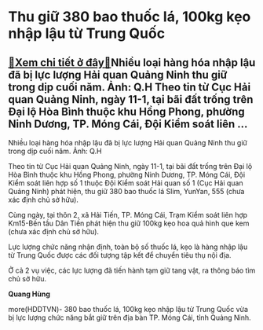 Thu giữ 380 bao thuốc lá, 100kg kẹo nhập lậu từ Trung Quốc
==========================================================

[:gift:Xem chi tiết ở đây:gift:](https://hddtvn.com/thu-giu-380-bao-thuoc-la-100kg-keo-nhap-lau-tu-trung-quoc/)Nhiều loại hàng hóa nhập lậu đã bị lực lượng Hải quan Quảng Ninh thu giữ trong dịp cuối năm. Ảnh: Q.H Theo tin từ Cục Hải quan Quảng Ninh, ngày 11-1, tại bãi đất trống trên Đại lộ Hòa Bình thuộc khu Hồng Phong, phường Ninh Dương, TP. Móng Cái, Đội Kiểm soát liên …
------------------------------------------------------------------------------------------------------------------------------------------------------------------------------------------------------------------------------------------------------------------------







 






 Nhiều loại hàng hóa nhập lậu đã bị lực lượng Hải quan Quảng Ninh thu giữ trong dịp cuối năm. Ảnh: Q.H 


Theo tin từ Cục Hải quan Quảng Ninh, ngày 11-1, tại bãi đất trống trên Đại lộ Hòa Bình thuộc khu Hồng Phong, phường Ninh Dương, TP. Móng Cái, Đội Kiểm soát liên hợp số 1 thuộc Đội Kiểm soát Hải quan số 1 (Cục Hải quan Quảng Ninh) phát hiện, thu giữ 380 bao thuốc lá Slim, YunYan, 555 (chưa xác định chủ sở hữu).


 Cùng ngày, tại thôn 2, xã Hải Tiến, TP. Móng Cái, Trạm Kiểm soát liên hợp Km15-Bến tầu Dân Tiến phát hiện thu giữ 100kg kẹo hoa quả hình que kem (chưa xác định chủ sở hữu).


 Lực lượng chức năng nhận định, toàn bộ số thuốc lá, kẹo là hàng nhập lậu từ Trung Quốc được các đối tượng tập kết để chuyển tiêu thụ nội địa.


 Ở cả 2 vụ việc, các lực lượng đã tiến hành tạm giữ tang vật, ra thông báo tìm chủ sở hữu.






**Quang Hùng**



more(HDDTVN)- 380 bao thuốc lá, 100kg kẹo nhập lậu từ Trung Quốc vừa bị lực lượng chức năng bắt giữ trên địa bàn TP. Móng Cái, tỉnh Quảng Ninh.

